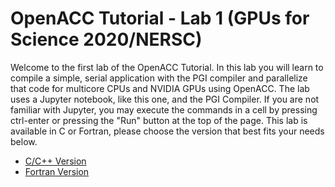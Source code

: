 # OpenACC Tutorial - Lab 1 (GPUs for Science 2020/NERSC)

Welcome to the first lab of the OpenACC Tutorial. In this lab you     will learn to compile a simple, serial application with the PGI compiler     and parallelize that code for multicore CPUs and NVIDIA GPUs using OpenACC. The lab uses a Jupyter notebook, like this one, and the PGI Compiler. If you are not familiar with Jupyter, you may execute the commands in a cell by pressing ctrl-enter or pressing the "Run" button at the top of the page. This lab is available in C or Fortran, please choose the version that best fits your needs below.

* [C/C++ Version](C/README.md)
* [Fortran Version](Fortran/README.md)
